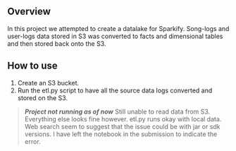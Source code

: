 ## Overview
In this project we attempted to create a datalake for Sparkify. Song-logs and user-logs data stored in S3 was converted to facts and dimensional tables and then stored back onto the S3.

## How to use
1. Create an S3 bucket.
2. Run the etl.py script to have all the source data logs converted and stored on the S3.

> **_Project not running as of now_**
Still unable to read data from S3. Everything else looks fine however. etl.py runs okay with local data. Web search seem to suggest that the issue could be with jar or sdk versions.
I have left the notebook in the submission to indicate the error.